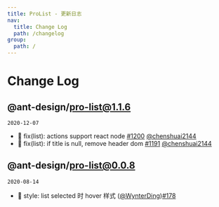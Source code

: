 ```yaml
---
title: ProList - 更新日志
nav:
  title: Change Log
  path: /changelog
group:
  path: /
---
```


# Change Log

## @ant-design/pro-list@1.1.6

`2020-12-07`

- 🐛 fix(list): actions support react node [#1200](https://github.com/ant-design/pro-components/pull/1200) [@chenshuai2144](https://github.com/chenshuai2144)
- 🐛 fix(list): if title is null, remove header dom [#1191](https://github.com/ant-design/pro-components/pull/1191) [@chenshuai2144](https://github.com/chenshuai2144)

## @ant-design/pro-list@0.0.8

`2020-08-14`

- 🎨 style: list selected 时 hover 样式 ([@WynterDing](https://github.com/WynterDing))[#178](https://github.com/ant-design/pro-components/pull/178)
